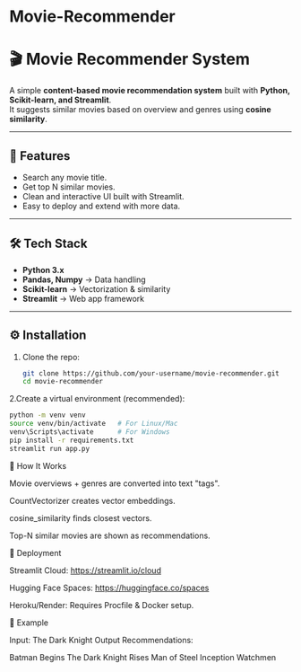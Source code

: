 # Movie-Recommender
# 🎬 Movie Recommender System

A simple **content-based movie recommendation system** built with **Python, Scikit-learn, and Streamlit**.  
It suggests similar movies based on overview and genres using **cosine similarity**.

---

## 🚀 Features
- Search any movie title.
- Get top N similar movies.
- Clean and interactive UI built with Streamlit.
- Easy to deploy and extend with more data.

---

## 🛠️ Tech Stack
- **Python 3.x**
- **Pandas, Numpy** → Data handling
- **Scikit-learn** → Vectorization & similarity
- **Streamlit** → Web app framework

---

## ⚙️ Installation

1. Clone the repo:
   ```bash
   git clone https://github.com/your-username/movie-recommender.git
   cd movie-recommender

2.Create a virtual environment (recommended):
  ```bash
  python -m venv venv
  source venv/bin/activate   # For Linux/Mac
  venv\Scripts\activate      # For Windows
  pip install -r requirements.txt
  streamlit run app.py
```

🧠 How It Works

Movie overviews + genres are converted into text "tags".

CountVectorizer creates vector embeddings.

cosine_similarity finds closest vectors.

Top-N similar movies are shown as recommendations.


🚀 Deployment

Streamlit Cloud: https://streamlit.io/cloud

Hugging Face Spaces: https://huggingface.co/spaces

Heroku/Render: Requires Procfile & Docker setup.


📌 Example

Input: The Dark Knight
Output Recommendations:

Batman Begins
The Dark Knight Rises
Man of Steel
Inception
Watchmen



